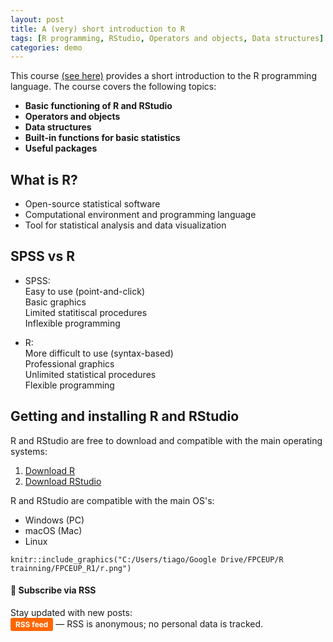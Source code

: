 ```yaml
---
layout: post
title: A (very) short introduction to R 
tags: [R programming, RStudio, Operators and objects, Data structures]
categories: demo
---
```


This course [(see here)](https://github.com/tiagodsferreira/RIntro_4h) provides a short introduction to the R programming language.
The course covers the following topics: 
- **Basic functioning of R and RStudio**
- **Operators and objects**
- **Data structures**
- **Built-in functions for basic statistics**
- **Useful packages**


## What is R?
- Open-source statistical software  
- Computational environment and programming language  
- Tool for statistical analysis and data visualization  

## SPSS vs R
- SPSS:  
Easy to use (point-and-click)   
Basic graphics   
Limited statitiscal procedures   
Inflexible programming

- R:  
More difficult to use (syntax-based)   
Professional graphics    
Unlimited statistical procedures   
Flexible programming  

## Getting and installing R and RStudio
R and RStudio are free to download and compatible with the main operating systems:

1. [Download R](http://cran.r-project.org/)  
2. [Download RStudio](http://www.rstudio.org/)

R and RStudio are compatible with the main OS's:  
- Windows (PC)  
- macOS (Mac)  
- Linux

```{r, echo = FALSE}
knitr::include_graphics("C:/Users/tiago/Google Drive/FPCEUP/R trainning/FPCEUP_R1/r.png")
```
<!-- 
NOTE: GitHub Pages won’t render local images from your C: drive. 
Later, move the image to your repository (e.g., assets/images/r.png) 
and reference it relatively: 
![R environment](assets/images/r.png)
-->



#### 📡 Subscribe via RSS

Stay updated with new posts:  
<a href="https://tiagodsferreira.github.io/JARW/feed.xml" target="_blank" style="
    display:inline-block;
    padding:3px 8px;
    background-color:#ff6600;
    color:white;
    font-weight:bold;
    border-radius:3px;
    text-decoration:none;
    font-size:0.85em;
">
RSS feed
</a> — RSS is anonymous; no personal data is tracked.
